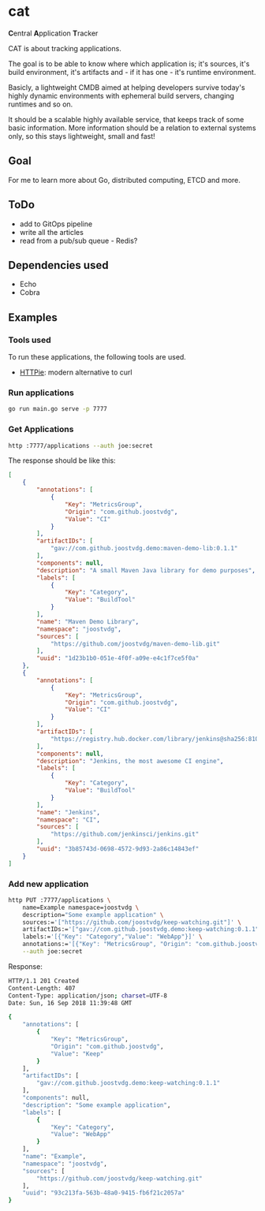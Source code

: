# cat

**C**entral **A**pplication **T**racker

CAT is about tracking applications.

The goal is to be able to know where which application is; it's sources, it's build environment, it's artifacts and - if it has one - it's runtime environment.

Basicly, a lightweight CMDB aimed at helping developers survive today's highly dynamic environments with ephemeral build servers, changing runtimes and so on.

It should be a scalable highly available service, that keeps track of some basic information.
More information should be a relation to external systems only, so this stays lightweight, small and fast!

## Goal

For me to learn more about Go, distributed computing, ETCD and more.

## ToDo

* add to GitOps pipeline
* write all the articles
* read from a pub/sub queue - Redis?

## Dependencies used

* Echo
* Cobra

## Examples

### Tools used

To run these applications, the following tools are used.

* [HTTPie](https://httpie.org): modern alternative to curl

### Run applications

```bash
go run main.go serve -p 7777 
```

### Get Applications

```bash
http :7777/applications --auth joe:secret
```

The response should be like this:

```json
[
    {
        "annotations": [
            {
                "Key": "MetricsGroup",
                "Origin": "com.github.joostvdg",
                "Value": "CI"
            }
        ],
        "artifactIDs": [
            "gav://com.github.joostvdg.demo:maven-demo-lib:0.1.1"
        ],
        "components": null,
        "description": "A small Maven Java library for demo purposes",
        "labels": [
            {
                "Key": "Category",
                "Value": "BuildTool"
            }
        ],
        "name": "Maven Demo Library",
        "namespace": "joostvdg",
        "sources": [
            "https://github.com/joostvdg/maven-demo-lib.git"
        ],
        "uuid": "1d23b1b0-051e-4f0f-a09e-e4c1f7ce5f0a"
    },
    {
        "annotations": [
            {
                "Key": "MetricsGroup",
                "Origin": "com.github.joostvdg",
                "Value": "CI"
            }
        ],
        "artifactIDs": [
            "https://registry.hub.docker.com/library/jenkins@sha256:81040e35ee59322a02f67ca2584f814d543d5f2f5d361fb8bf4f9e0046f3e809"
        ],
        "components": null,
        "description": "Jenkins, the most awesome CI engine",
        "labels": [
            {
                "Key": "Category",
                "Value": "BuildTool"
            }
        ],
        "name": "Jenkins",
        "namespace": "CI",
        "sources": [
            "https://github.com/jenkinsci/jenkins.git"
        ],
        "uuid": "3b85743d-0698-4572-9d93-2a86c14843ef"
    }
]
```

### Add new application

```bash
http PUT :7777/applications \
    name=Example namespace=joostvdg \
    description="Some example application" \
    sources:='["https://github.com/joostvdg/keep-watching.git"]' \
    artifactIDs:='["gav://com.github.joostvdg.demo:keep-watching:0.1.1"]' \
    labels:='[{"Key": "Category","Value": "WebApp"}]' \
    annotations:='[{"Key": "MetricsGroup", "Origin": "com.github.joostvdg", "Value": "Keep" }]' \
    --auth joe:secret
```

Response:

```bash
HTTP/1.1 201 Created
Content-Length: 407
Content-Type: application/json; charset=UTF-8
Date: Sun, 16 Sep 2018 11:39:48 GMT

{
    "annotations": [
        {
            "Key": "MetricsGroup",
            "Origin": "com.github.joostvdg",
            "Value": "Keep"
        }
    ],
    "artifactIDs": [
        "gav://com.github.joostvdg.demo:keep-watching:0.1.1"
    ],
    "components": null,
    "description": "Some example application",
    "labels": [
        {
            "Key": "Category",
            "Value": "WebApp"
        }
    ],
    "name": "Example",
    "namespace": "joostvdg",
    "sources": [
        "https://github.com/joostvdg/keep-watching.git"
    ],
    "uuid": "93c213fa-563b-48a0-9415-fb6f21c2057a"
}
```
